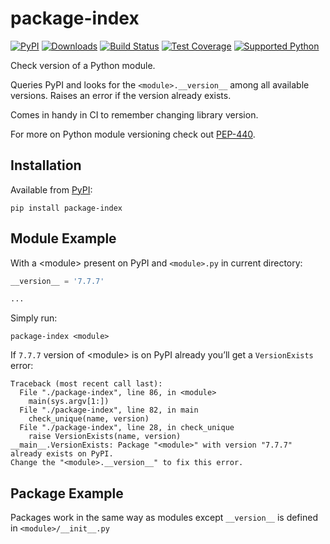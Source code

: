 # package-index
[![PyPI](https://img.shields.io/pypi/v/package-index)][pypi]
[![Downloads](https://img.shields.io/pypi/dm/package-index)][pypi]
[![Build Status](https://img.shields.io/azure-devops/build/misha-drachuk/package-index/9)](https://dev.azure.com/misha-drachuk/package-index/_build/latest?definitionId=9&branchName=master)
[![Test Coverage](https://img.shields.io/coveralls/github/mdrachuk/package-index/master)](https://coveralls.io/github/mdrachuk/package-index)
[![Supported Python](https://img.shields.io/pypi/pyversions/package-index)][pypi]

Check version of a Python module.

Queries PyPI and looks for the `<module>.__version__` among all available versions.
Raises an error if the version already exists.

Comes in handy in CI to remember changing library version.

For more on Python module versioning check out [PEP-440](https://www.python.org/dev/peps/pep-0440). 

## Installation
Available from [PyPI][pypi]:
```shell
pip install package-index
```

## Module Example
With a \<module\> present on PyPI and `<module>.py` in current directory:
```python
__version__ = '7.7.7'

...
```

Simply run:
```shell
package-index <module>
```

If `7.7.7` version of \<module\> is on PyPI already you’ll get a `VersionExists` error:
```plain
Traceback (most recent call last):
  File "./package-index", line 86, in <module>
    main(sys.argv[1:])
  File "./package-index", line 82, in main
    check_unique(name, version)
  File "./package-index", line 28, in check_unique
    raise VersionExists(name, version)
__main__.VersionExists: Package "<module>" with version "7.7.7" already exists on PyPI.
Change the "<module>.__version__" to fix this error.
```

## Package Example
Packages work in the same way as modules except `__version__` is defined in `<module>/__init__.py`

[pypi]: https://pypi.org/project/package-index/